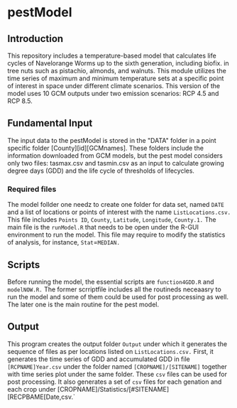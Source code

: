 # pestModel
## Introduction
This repository includes a temperature-based model that calculates life cycles of Navelorange Worms up to the sixth generation, including biofix. in tree nuts such as pistachio, almonds, and walnuts. This module utilizes the time series of maximum and minimum temperature sets at a specific point of interest in space under different climate scenarios. This version of the model uses 10 GCM outputs under two emission scenarios: RCP 4.5 and RCP 8.5. 

## Fundamental Input

The input data to the pestModel is stored in the "DATA" folder in a point specific folder [County][id][GCMnames]. These folders include the information downloaded from GCM models, but the pest model considers only two files: tasmax.csv and tasmin.csv as an input to calculate growing degree days (GDD) and the life cycle of thresholds of lifecycles. 

### Required  files 

The model follder one needz to create one folder for data set, named `DATE` and a list of locations or points of interest with the name `ListLocations.csv.` This file includes `Points ID`, `County`, `Latitude`, `Longitude`, `County.1.` The main file is the `runModel.R`  that needs to be open under the R-GUI environment to run the model. This file may require to modify the statistics of analysis, for instance, `Stat`=`MEDIAN.`

## Scripts

Before running the model, the essential scripts are `function4GDD.R` and `modelNOW.R.` The former scrriptfile includes all the routineds neceaasry to run the model and some of them could be used for post processing as well. The later one is the main routine for the pest model.


## Output
This program creates the output folder `Output` under which it generates the sequence of files as per locations listed on `ListLocations.csv.` First, it generates the time series of GDD and accumulated GDD in file `[RCPNAME]Year.csv` under the folder named  `[CROPNAME]/[SITENAME]` together with time series plot under the same folder. These `csv` files can be used for post processing. It also generates a set of `csv` files for each genation and each crop under [CROPNAME]/Statistics/[#SITENAME][RECPBAME[Date,csv.`







